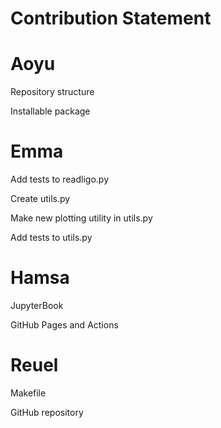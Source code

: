 # Contribution Statement 

# Aoyu

Repository structure

Installable package

# Emma

Add tests to readligo.py

Create utils.py

Make new plotting utility in utils.py

Add tests to utils.py

# Hamsa

JupyterBook

GitHub Pages and Actions


# Reuel

Makefile

GitHub repository